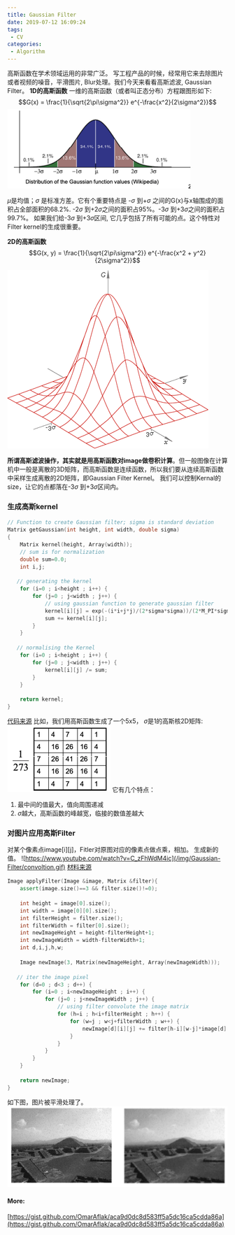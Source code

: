 ```yaml
---
title: Gaussian Filter
date: 2019-07-12 16:09:24
tags:
 - CV 
categories: 
 - Algorithm
---
```


高斯函数在学术领域运用的非常广泛。 写工程产品的时候，经常用它来去除图片或者视频的噪音，平滑图片, Blur处理。我们今天来看看高斯滤波, Gaussian Filter。 
**1D的高斯函数**
一维的高斯函数（或者叫正态分布）方程跟图形如下: 
$$G(x) = \frac{1}{\sqrt{2\pi\sigma^2}} e^{-\frac{x^2}{2\sigma^2}}$$
![image.png](/img/Gaussian-Filter/gaussian.png)

$\mu$是均值；$\sigma$ 是标准方差。它有个重要特点是 -$\sigma$ 到+$\sigma$ 之间的G(x)与x轴围成的面积占全部面积的68.2%.  -2$\sigma$ 到+2$\sigma$之间的面积占95%。-3$\sigma$ 到+3$\sigma$之间的面积占99.7%。
如果我们给-3$\sigma$ 到+3$\sigma$区间, 它几乎包括了所有可能的点。这个特性对Filter kernel的生成很重要。


**2D的高斯函数**
$$G(x, y) = \frac{1}{\sqrt{2\pi\sigma^2}} e^{-\frac{x^2 + y^2}{2\sigma^2}}$$

![image.png](/img/Gaussian-Filter/2d-gaussian.png)


**所谓高斯滤波操作，其实就是用高斯函数对image做卷积计算**。但一般图像在计算机中一般是离散的3D矩阵，而高斯函数是连续函数，所以我们要从连续高斯函数中采样生成离散的2D矩阵，即Gaussian Filter Kernel。 我们可以控制Kernal的size，让它的点都落在-3$\sigma$ 到+3$\sigma$区间内。
### 生成高斯kernel 

```c++
// Function to create Gaussian filter; sigma is standard deviation
Matrix getGaussian(int height, int width, double sigma)
{
    Matrix kernel(height, Array(width));
    // sum is for normalization 
    double sum=0.0;
    int i,j;
    
   // generating the kernel 
    for (i=0 ; i<height ; i++) {
        for (j=0 ; j<width ; j++) {
            // using gaussian function to generate gaussian filter 
            kernel[i][j] = exp(-(i*i+j*j)/(2*sigma*sigma))/(2*M_PI*sigma*sigma);
            sum += kernel[i][j];
        }
    }
   
   // normalising the Kernel 
    for (i=0 ; i<height ; i++) {
        for (j=0 ; j<width ; j++) {
            kernel[i][j] /= sum;
        }
    }

    return kernel;
}
```
[代码来源](https://gist.github.com/OmarAflak/aca9d0dc8d583ff5a5dc16ca5cdda86a)
比如，我们用高斯函数生成了一个5x5， $\sigma$是1的高斯核2D矩阵:
![image.png](/img/Gaussian-Filter/gaussian_matrix.png)
它有几个特点： 
1. 最中间的值最大，值向周围递减
2. $\sigma$越大，高斯函数的峰越宽，临接的数值差越大

### 对图片应用高斯Filter
对某个像素点image[i][j]，Fitler对原图对应的像素点做点乘，相加。 生成新的值。
![https://www.youtube.com/watch?v=C_zFhWdM4ic](/img/Gaussian-Filter/convoltion.gif)
[材料来源](https://www.youtube.com/watch?v=C_zFhWdM4ic)
```c++
Image applyFilter(Image &image, Matrix &filter){
    assert(image.size()==3 && filter.size()!=0);

    int height = image[0].size();
    int width = image[0][0].size();
    int filterHeight = filter.size();
    int filterWidth = filter[0].size();
    int newImageHeight = height-filterHeight+1;
    int newImageWidth = width-filterWidth+1;
    int d,i,j,h,w;

    Image newImage(3, Matrix(newImageHeight, Array(newImageWidth)));
    
   // iter the image pixel
    for (d=0 ; d<3 ; d++) {
        for (i=0 ; i<newImageHeight ; i++) {
            for (j=0 ; j<newImageWidth ; j++) {
                // using filter convolute the image matrix
                for (h=i ; h<i+filterHeight ; h++) {
                    for (w=j ; w<j+filterWidth ; w++) {
                        newImage[d][i][j] += filter[h-i][w-j]*image[d][h][w];
                    }
                }
            }
        }
    }

    return newImage;
}
```
如下图，图片被平滑处理了。
![image.png](/img/Gaussian-Filter/blur_image.png)

#### More: 
[https://gist.github.com/OmarAflak/aca9d0dc8d583ff5a5dc16ca5cdda86a](https://gist.github.com/OmarAflak/aca9d0dc8d583ff5a5dc16ca5cdda86a)


